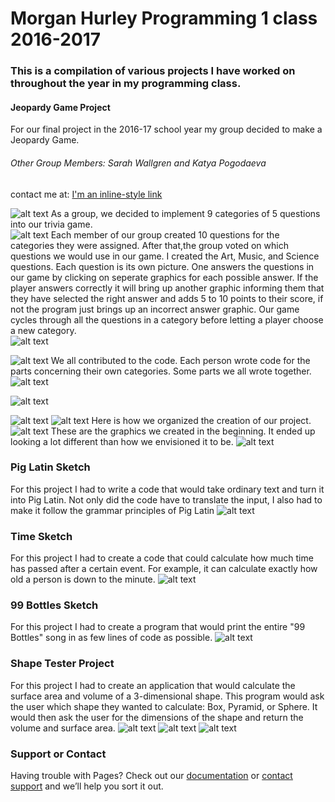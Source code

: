 
# Morgan Hurley Programming 1 class 2016-2017
### This is a compilation of various projects I have worked on throughout the year in my programming class. 
#### Jeopardy Game Project
For our final project in the 2016-17 school year my group decided to make a Jeopardy Game. 
###### Other Group Members: Sarah Wallgren and Katya Pogodaeva
contact me at:
[I'm an inline-style link](https://mohurley2@gmail.com)

![alt text](https://morganhurley8.github.io/Programming1Portfolio/pic7.png "Logo title text 1")
As a group, we decided to implement 9 categories of 5 questions into our trivia game.  
![alt text](https://morganhurley8.github.io/Programming1Portfolio/pic.png "Logo title text 1")
Each member of our group created 10 questions for the categories they were assigned. After that,the group voted on which questions we would use in our game. I created the Art, Music, and Science questions. Each question is its own picture. One answers the questions in our game by clicking on seperate graphics for each possible answer. If the player answers correctly it will bring up another graphic informing them that they have selected the right answer and adds 5 to 10 points to their score, if not the program just brings up an incorrect answer graphic. Our game cycles through all the questions in a category before letting a player choose a new category.  
![alt text](https://morganhurley8.github.io/Programming1Portfolio/pic2.png "Logo title text 1")

![alt text](https://morganhurley8.github.io/Programming1Portfolio/pic3.png "Logo title text 1")
We all contributed to the code. Each person wrote code for the parts concerning their own categories. Some parts we all wrote together.
![alt text](https://morganhurley8.github.io/Programming1Portfolio/pic4.png "Logo title text 1")

![alt text](https://morganhurley8.github.io/Programming1Portfolio/pic5.png "Logo title text 1")

![alt text](https://morganhurley8.github.io/Programming1Portfolio/pic6.png "Logo title text 1")
![alt text](https://morganhurley8.github.io/Programming1Portfolio/pic8.png "Logo title text 1")
Here is how we organized the creation of our project.
![alt text](https://morganhurley8.github.io/Programming1Portfolio/pic9.png "Logo title text 1")
These are the graphics we created in the beginning. It ended up looking a lot different than how we envisioned it to be. 
![alt text](https://morganhurley8.github.io/Programming1Portfolio/pic10.png "Logo title text 1")



### Pig Latin Sketch
For this project I had to write a code that would take ordinary text and turn it into Pig Latin. Not only did the code have to translate the input, I also had to make it follow the grammar principles of Pig Latin
![alt text](https://morganhurley8.github.io/Programming1Portfolio/pic11.png "Logo title text 1")
### Time Sketch
For this project I had to create a code that could calculate how much time has passed after a certain event. For example, it can calculate exactly how old a person is down to the minute.
![alt text](https://morganhurley8.github.io/Programming1Portfolio/pic12.png "Logo title text 1")
### 99 Bottles Sketch
For this project I had to create a program that would print the entire "99 Bottles" song in as few lines of code as possible.
![alt text](https://morganhurley8.github.io/Programming1Portfolio/pic13.png "Logo title text 1")
### Shape Tester Project
For this project I had to create an application that would calculate the surface area and volume of a 3-dimensional shape. This program would ask the user which shape they wanted to calculate: Box, Pyramid, or Sphere. It would then ask the user for the dimensions of the shape and return the volume and surface area. 
![alt text](https://morganhurley8.github.io/Programming1Portfolio/pic14.png "Logo title text 1")
![alt text](https://morganhurley8.github.io/Programming1Portfolio/pic15.png "Logo title text 1")
![alt text](https://morganhurley8.github.io/Programming1Portfolio/pic16.png "Logo title text 1")




### Support or Contact

Having trouble with Pages? Check out our [documentation](https://help.github.com/categories/github-pages-basics/) or [contact support](https://github.com/contact) and we’ll help you sort it out.
